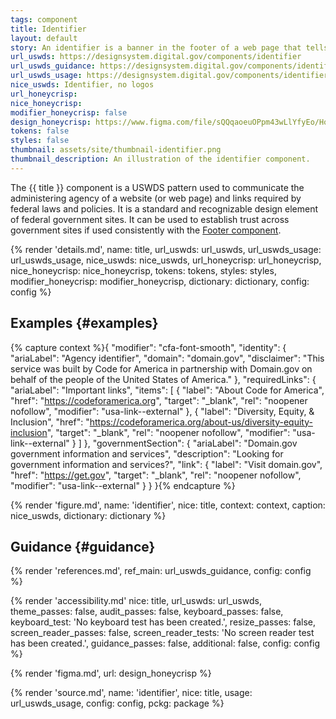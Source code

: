 ```yaml
---
tags: component
title: Identifier
layout: default
story: An identifier is a banner in the footer of a web page that tells me who created it.
url_uswds: https://designsystem.digital.gov/components/identifier
url_uswds_guidance: https://designsystem.digital.gov/components/identifier/#guidance
url_uswds_usage: https://designsystem.digital.gov/components/identifier/#using-the-identifier-component-2
nice_uswds: Identifier, no logos
url_honeycrisp:
nice_honeycrisp:
modifier_honeycrisp: false
design_honeycrisp: https://www.figma.com/file/sQQqaoeuOPpm43wLlYfyEo/Honeycrisp-Design-System?type=design&node-id=5002-532&mode=design
tokens: false
styles: false
thumbnail: assets/site/thumbnail-identifier.png
thumbnail_description: An illustration of the identifier component.
---
```


<!-- INTRO -->

The {{ title }} component is a USWDS pattern used to communicate the administering agency of a website (or web page) and links required by federal laws and policies. It is a standard and recognizable design element of federal government sites. It can be used to establish trust across government sites if used consistently with the <a href="{{ config.baseUrl }}components/footer">Footer component</a>.

<!-- DETAILS -->

{% render 'details.md',
  name: title,
  url_uswds: url_uswds,
  url_uswds_usage: url_uswds_usage,
  nice_uswds: nice_uswds,
  url_honeycrisp: url_honeycrisp,
  nice_honeycrisp: nice_honeycrisp,
  tokens: tokens,
  styles: styles,
  modifier_honeycrisp: modifier_honeycrisp,
  dictionary: dictionary,
  config: config %}

<!-- EXAMPLES -->

## Examples {#examples}

{% capture context %}{
  "modifier": "cfa-font-smooth",
  "identity": {
    "ariaLabel": "Agency identifier",
    "domain": "domain.gov",
    "disclaimer": "This service was built by Code for America in partnership with Domain.gov on behalf of the people of the United States of America."
  },
  "requiredLinks": {
    "ariaLabel": "Important links",
    "items": [
      {
        "label": "About Code for America",
        "href": "https://codeforamerica.org",
        "target": "_blank",
        "rel": "noopener nofollow",
        "modifier": "usa-link--external"
      },
      {
        "label": "Diversity, Equity, & Inclusion",
        "href": "https://codeforamerica.org/about-us/diversity-equity-inclusion",
        "target": "_blank",
        "rel": "noopener nofollow",
        "modifier": "usa-link--external"
      }
    ]
  },
  "governmentSection": {
    "ariaLabel": "Domain.gov government information and services",
    "description": "Looking for government information and services?",
    "link": {
      "label": "Visit domain.gov",
      "href": "https://get.gov",
      "target": "_blank",
      "rel": "noopener nofollow",
      "modifier": "usa-link--external"
    }
  }
}{% endcapture %}

{% render 'figure.md', name: 'identifier', nice: title, context: context, caption: nice_uswds, dictionary: dictionary %}

<!-- GUIDANCE -->

## Guidance {#guidance}

{% render 'references.md', ref_main: url_uswds_guidance, config: config %}

<!-- ACCESSIBILITY -->

{% render 'accessibility.md'
  nice: title,
  url_uswds: url_uswds,
  theme_passes: false,
  audit_passes: false,
  keyboard_passes: false,
  keyboard_test: 'No keyboard test has been created.',
  resize_passes: false,
  screen_reader_passes: false,
  screen_reader_tests: 'No screen reader test has been created.',
  guidance_passes: false,
  additional: false,
  config: config %}

<!-- DESIGN -->

{% render 'figma.md', url: design_honeycrisp %}

<!-- SOURCE -->

{% render 'source.md', name: 'identifier', nice: title, usage: url_uswds_usage, config: config, pckg: package %}
